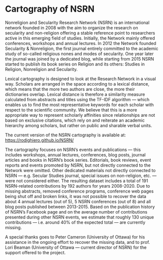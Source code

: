# Cartography of NSRN

Nonreligion and Secularity Research Network (NSRN) is an international network founded in 2008 with the aim to organize the research on secularity and non-religion offering a stable reference point to researchers active in this emerging field of studies. Initially, the Network mainly offered conferences, workshops and annual lectures. In 2012 the Network founded Secularity & Nonreligion, the first journal entirely committed to the academic study of so-called religious nones and modes of secularity. One year later the journal was joined by a dedicated blog, while starting from 2015 NSRN started to publish its book series on Religion and its others: Studies in Religion, Nonreligion and Secularity.

Lexical cartography is designed to look at the Research Network in a visual way. Scholars are arranged in the space according to a lexical distance, which means that the more two authors are close, the more their dictionaries overlap. Lexical distance is therefore a similarity measure calculated from abstracts and titles using the TF-IDF algorithm — which enables us to find the most representative keywords for each scholar with respect to the scientific community. We believe that this is a more appropriate way to represent scholarly affinities since relationships are not based on exclusive citations, which rely on and reiterate an academic hierarchy among scholars, but rather on public and sharable verbal units.

The current version of the NSRN cartography is available at: https://rodighiero.github.io/NSRN/

The cartography focuses on NSRN’s events and publications — this includes workshops, annual lectures, conferences, blog posts, journal articles and books in NSRN’s book series. Editorials, book reviews, event reports and events promoted by NSRN, but not directly connected to the Network were omitted. Other dedicated materials not directly connected to NSRN — e.g. Secular Studies journal, special issues on non-religion, etc. — were not considered either. The resulting dataset includes a total of 191 NSRN-related contributions by 192 authors for years 2008-2020. Due to missing abstracts, removed conference programs, conference web pages being shut off and broken links, it was not possible to recover the data about 4 annual lectures (out of 5), 5 NSRN conferences (out of 8) and all blog posts published between 2013-2015. Based on the publication history of NSRN’s Facebook page and on the average number of contributions presented during other NSRN events, we estimate that roughly 130 unique contributions — i.e. around 40% of the expected total — are currently missing.

A special thanks goes to Peter Cameron (University of Ottawa) for his assistance in the ongoing effort to recover the missing data, and to prof. Lori Beaman (University of Ottawa — current director of NSRN) for the support offered to the project.
